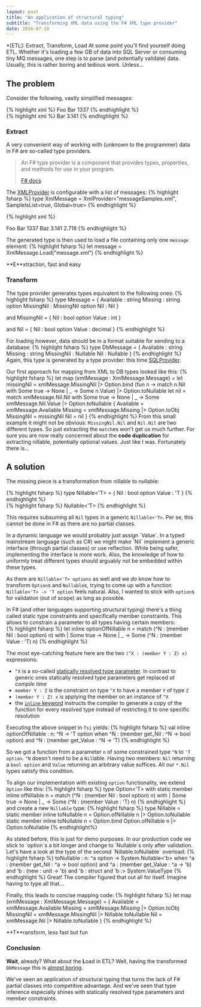 ```yaml
---
layout: post
title: "An application of structural typing"
subtitle: "Transforming XML data using the F# XML type provider"
date: 2016-07-10
---
```

*[ETL]: Extract, Transform, Load
At some point you'll find yourself doing ETL.
Whether it's loading a few GB of data into SQL Server or consuming tiny MQ messages, one step is to parse (and potentially validate) data. 
Usually, this is rather boring and tedious work. Unless...

## The problem

Consider the following, vastly simplified messages:
<div class="row">
<div class="col-sm-6 col-xs-12">
{% highlight xml %}
<?xml version="1.0" encoding="UTF-8" ?>
<message xmlns:xsi="http://www.w3.org/2001/XMLSchema-instance">
  <Available>Foo</Available>
  <Nil xsi:nil="true"/>
  <Missing>Bar</Missing>
  <Missing_Nil>1337</Missing_Nil>
</message>
{% endhighlight %}
</div>
<div class="col-12 col-sm-6">
{% highlight xml %}
<?xml version="1.0" encoding="UTF-8" ?>
<message>
  <Available>Bar</Available>
  <Nil>3.141</Nil>
</message>
{% endhighlight %}
</div>
</div>

### Extract
A very convenient way of working with (unknown to the programmer) data in F# are so-called type providers.

<blockquote class="blockquote text-right">
<p class="mb-0">An F# type provider is a component that provides types, properties, and methods for use in your program.</p>
<footer class="blockquote-footer"><a href="https://docs.microsoft.com/en-us/dotnet/fsharp/tutorials/type-providers/" title="Microsoft Docs">F# docs</a></footer>
</blockquote>

The [XMLProvider](https://fsharp.github.io/FSharp.Data/library/XmlProvider.html) is configurable with a list of messages:
{% highlight fsharp %}
type XmlMessage = XmlProvider<"messageSamples.xml", SampleIsList=true, Global=true>
{% endhighlight %}

{% highlight xml %}
<?xml version="1.0" encoding="UTF-8" ?>
<messages xmlns:xsi="http://www.w3.org/2001/XMLSchema-instance">
  <message>
    <Available>Foo</Available>
    <Nil xsi:nil="true"/>
    <Missing>Bar</Missing>
    <Missing_Nil>1337</Missing_Nil>
  </message>
  <message>
    <Available>Baz</Available>
    <Nil>3.141</Nil>
  </message>
  <message>
    <Available></Available>
    <Nil>2.718</Nil>
    <Missing_Nil xsi:nil="true"/>
  </message>
</messages>
{% endhighlight %}

The generated type is then used to load a file containing only one `message` element:
{% highlight fsharp %}
let message = XmlMessage.Load("message.xml")
{% endhighlight %}

<div class="alert alert-success" markdown="1">
<i class="fi-checkbox"></i> **E**xtraction, fast and easy
</div>

### Transform

The type provider generates types equivalent to the following ones:
{% highlight fsharp %}
type Message = {
    Available : string
    Missing : string option
    MissingNil : MissingNil option
    Nil : Nil
}

and MissingNil = {
    Nil : bool option
    Value : int
}

and Nil = {
    Nil : bool option
    Value : decimal
}
{% endhighlight %}

For *l*oading however, data should be in a format suitable for sending to a database:
{% highlight fsharp %}
type DbMessage = {
    Available : string
    Missing : string
    MissingNil : Nullable<int>
    Nil : Nullable<decimal>
}
{% endhighlight %}
Again, this type is generated by a type provider: this time [SQLProvider](https://fsprojects.github.io/SQLProvider/).

Our first approach for mapping from XML to DB types looked like this:
{% highlight fsharp %}
let map (xmlMessage : XmlMessage.Message) =
    let missingNil =
        xmlMessage.MissingNil
        |> Option.bind (fun n -> match n.Nil with Some true -> None | _ -> Some n.Value)
        |> Option.toNullable
    let nil =
        match xmlMessage.Nil.Nil with Some true -> None | _ -> Some xmlMessage.Nil.Value
        |> Option.toNullable
    {
        Available = xmlMessage.Available
        Missing = xmlMessage.Missing |> Option.toObj
        MissingNil = missingNil
        Nil = nil
    }
{% endhighlight %}
From this small example it might not be obvious: `MissingNil.Nil` and `Nil.Nil` are two different types.
So just extracting the `match`es won't get us much further.
For sure you are now really concerned about the **code duplication** for extracting nillable, potentially optional values.
Just like I was. Fortunately there is...

## A solution

The missing piece is a transformation from n*i*llable to n*u*llable:
<div class="row">
<div class="col-12 col-sm-5">
{% highlight fsharp %}
type Nillable<'T> = {
    Nil : bool option
    Value : 'T
}
{% endhighlight %}
</div>
<div class="col-sm-2 d-none d-sm-block text-center"><i class="fi-arrow-right x2"></i></div>
<div class="col-12 d-sm-none text-center"><i class="fi-arrow-down x2"></i></div>
<div class="col-12 col-sm-5">
{% highlight fsharp %}
Nullable<'T>
{% endhighlight %}
</div>
</div>

 This requires subsuming all `Nil` types in a generic `Nillable<'T>`. Per se, this cannot be done in F# as there are no partial classes.
<p class="text-muted" markdown="1">
In a dynamic language we would probably just assign `Value`.
In a typed mainstream language (such as C#) we might make `Nil` implement a generic interface (through partial classes) or use reflection.
While being safer, implementing the interface is more work.
Also, the knowledge of how to uniformly treat different types should arguably not be embedded within these types.
</p>

As there are `Nillable<'T> options` as well and we *do* know how to transform `Option`s and `Nullable`s,
trying to come up with a function `Nillable<'T> -> 'T option` feels natural.
Also, I wanted to stick with `option`s for validation (out of scope) as long as possible.

In F# (and other languages supporting structural typing) there's a thing called static type constraints and specifically member constraints.
This allows to constrain a parameter to all types having certain members:  
{% highlight fsharp %}
let inline optionOfNillable n =
        match (^N : (member Nil : bool option) n) with
        | Some true -> None
        | _ -> Some (^N : (member Value : 'T) n)
{% endhighlight %}

The most eye-catching feature here are the two `(^X : (member Y : Z) x)` expressions:

 - `^X` is a so-called [statically resolved type parameter](https://docs.microsoft.com/en-us/dotnet/fsharp/language-reference/generics/statically-resolved-type-parameters "Microsoft Docs").
In contrast to generic ones statically resolved type parameters get replaced *at compile time*
 - `member Y : Z` is the constraint on type `^X` to have a member `Y` of type `Z`
 - `(member Y : Z) x` is applying the member on an instance of `^X`
 - the [`inline` keyword](https://docs.microsoft.com/en-us/dotnet/fsharp/language-reference/functions/inline-functions "Microsoft Docs") instructs the compiler to generate a copy of the function for every resolved type instead of restricting it to one specific resolution

Executing the above snippet in `fsi` yields:
{% highlight fsharp %}
val inline optionOfNillable :
  n: ^N -> 'T option
    when  ^N : (member get_Nil :  ^N -> bool option) and
          ^N : (member get_Value :  ^N -> 'T)
{% endhighlight %}

So we got a function from a parameter `n` of some constrained type `^N` to `'T option`.
`^N` doesn't need to be a `Nil`lable. Having two members: `Nil` returning a `bool option` and `Value` returning an arbitrary value suffices.
All our `*.Nil` types satisfy this condition.

To align our implementation with existing `option` functionality, we extend `Option` like this:
{% highlight fsharp %}
type Option<'T> with
    static member inline ofNillable n =
        match (^N : (member Nil : bool option) n) with
        | Some true -> None
        | _ -> Some (^N : (member Value : 'T) n)
{% endhighlight %}
and create a new `Nillable` type:
{% highlight fsharp %}
type Nillable =
    static member inline toNullable n =
        Option.ofNillable n |> Option.toNullable
    static member inline toNullable n =
        Option.bind Option.ofNillable n |> Option.toNullable
{% endhighlight%}
<div class="text-muted" markdown="1">
As stated before, this is just for demo purposes. In our production code we stick to `option`s a bit longer and change to `Nullable`s only after validation. 
</div>

<div class="alert alert-info" markdown="1">
Let's have a look at the type of the second `Nillable.toNullable` overload:
{% highlight fsharp %}
toNullable : n: ^a option -> System.Nullable<'b>
               when  ^a : (member get_Nil :  ^a -> bool option) and
                   ^a : (member get_Value :  ^a -> 'b) and
                   'b : (new : unit ->  'b) and 'b : struct and
                   'b :> System.ValueType
{% endhighlight %}
Great! The compiler figured that out all for itself. Imagine having to type all that...
</div>

Finally, this leads to concise mapping code:
{% highlight fsharp %}
let map (xmlMessage : XmlMessage.Message) =
    {
        Available = xmlMessage.Available
        Missing = xmlMessage.Missing |> Option.toObj
        MissingNil = xmlMessage.MissingNil |> Nillable.toNullable
        Nil = xmlMessage.Nil |> Nillable.toNullable
    }
{% endhighlight %}

<div class="alert alert-success" markdown="1">
<i class="fi-checkbox"></i> **T**ransform, less fast but fun
</div>

### Conclusion

**Wait**, already? What about the **L**oad in ETL? Well, having the transformed `DbMessage` this is [almost boring](https://fsprojects.github.io/SQLProvider/core/crud.html).

We've seen an application of structural typing that turns the lack of F# partial classes into competitive advantage.
And we've seen that type inference especially shines with statically resolved type parameters and member constraints.